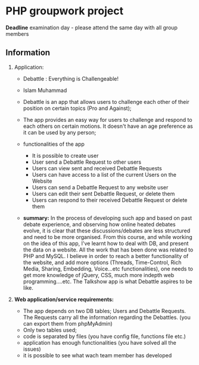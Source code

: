 # PHP groupwork project
**Deadline** examination day - please attend the same day with all group members

## Information
1. Application:
    * Debattle : Everything is Challengeable!
    * Islam Muhammad
    * Debattle is an app that allows users to challenge each other of their position on certain topics (Pro and Against);
    * The app provides an easy way for users to challenge and respond to each others on certain motions. It doesn't have an age preference as it can be used by any person;
    * functionalities of the app
        * It is possible to create user
        * User send a Debattle Request to other users
        * Users can view sent and received Debattle Requests
        * Users can have access to a list of the current Users on the Website
        * Users can send a Debattle Request to any website user
        * Users can edit their sent Debattle Request, or delete them
        * Users can respond to their received Debattle Request or delete them

    * **summary:** In the process of developing such app and based on past debate experience, and observing how online heated debates evolve, it is clear that these discussions/debates are less structured and need to be more organised. From this course, and while working on the idea of this app, I've learnt how to deal with DB, and present the data on a website. All the work that has been done was related to PHP and MySQL. I believe in order to reach a better functionality of the website, and add more options (Threads, Time-Control, Rich Media, Sharing, Embedding, Voice...etc functionalities), one needs to get more knowledge of jQuery, CSS, much more indepth web programming....etc. The Talkshow app is what Debattle aspires to be like.


2. **Web application/service requirements:**
    * The app depends on two DB tables; Users and Debattle Requests. The Requests carry all the information regarding the Debattles. (you can export them from phpMyAdmin)
    * Only two tables used;
    * code is separated by files (you have config file, functions file etc.)
    * application has enough functionalities (you have solved all the issues)
    * it is possible to see what wach team member has developed 

